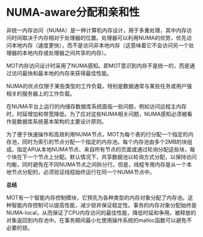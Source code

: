 # NUMA-aware分配和亲和性<a name="ZH-CN_TOPIC_0280525161"></a>

非统一内存访问（NUMA）是一种计算机内存设计，用于多重处理，其中内存访问时间取决于内存相对于处理器的位置。处理器可以利用NUMA的优势，优先访问本地内存（速度更快），而不是访问非本地内存（这意味着它不会访问另一个处理器的本地内存或处理器之间共享的内存）。

MOT内存访问设计时采用了NUMA感知。即MOT意识到内存不是统一的，而是通过访问最快和最本地的内存来获得最佳性能。

NUMA的优点仅限于某些类型的工作负载，特别是数据通常与某些任务或用户强相关的服务器上的工作负载。

在NUMA平台上运行的内储存数据库系统面临一些问题，例如访问远程主内存时，时延增加和带宽降低。为了应对这些NUMA相关问题，NUMA感知必须被看作是数据库系统基本架构的主要设计原则。

为了便于快速操作和高效利用NUMA节点，MOT为每个表的行分配一个指定的内存池，同时为索引的节点分配一个指定的内存池。每个内存池由多个2MB的块组成。指定API从本地NUMA节点、来自所有节点的页面或通过轮询分配这些块，每个块在下一个节点上分配。默认情况下，共享数据池以轮询方式分配，以保持访问均衡，同时避免在不同NUMA节点之间拆分行。但是，线程专用内存是从一个本地节点分配的，必须验证线程始终运行在同一个NUMA节点中。

**总结**

MOT有一个智能内存控制模块，它预先为各种类型的内存对象分配了内存池。这种智能内存控制可以提高性能，减少锁并保证稳定性。事务的内存对象分配始终是NUMA-local，从而保证了CPU内存访问的最佳性能，降低时延和争用。被释放的对象返回到内存池中。在事务期间最小化使用操作系统的malloc函数可以避免不必要的锁。

